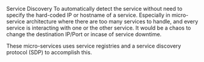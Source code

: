 Service Discovery
To automatically detect the service without need to specify the hard-coded IP or hostname of a service. Especially in micro-service architecture where there are too many services to handle, and every service is interacting with one or the other service. It would be a chaos to change the destination IP/Port or incase of service downtime. 

These micro-services uses service registries and a service discovery protocol (SDP) to accomplish this.     